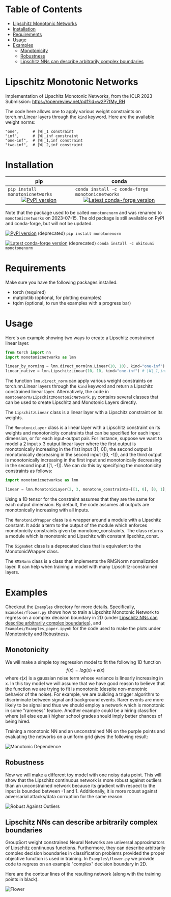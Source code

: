 # Table of Contents
- [Lipschitz Monotonic Networks](#lipschitz-monotonic-networks)
- [Installation](#installation)
- [Requirements](#requirements)
- [Usage](#usage) 
- [Examples](#examples)
    - [Monotonicity](#monotonicity)
    - [Robustness](#robustness)
    - [Lipschitz NNs can describe arbitrarily complex boundaries](#lipschitz-nns-can-describe-arbitrarily-complex-boundaries)
# Lipschitz Monotonic Networks

Implementation of Lipschitz Monotonic Networks, from the ICLR 2023 Submission: https://openreview.net/pdf?id=w2P7fMy_RH

The code here allows one to apply various weight constraints on torch.nn.Linear layers through the `kind` keyword. Here are the available weight norms: 
~~~ 
"one",      # |W|_1 constraint
"inf",      # |W|_inf constraint
"one-inf",  # |W|_1,inf constraint
"two-inf",  # |W|_2,inf constraint
~~~


# Installation
<div align="center">

| <center> **pip** | <center> **conda**|
|---|---|
|`pip install monotonicnetworks`<br> <center>[![PyPI version](https://badge.fury.io/py/monotonicnetworks.svg)](https://badge.fury.io/py/monotonicnetworks)</center>| `conda install -c conda-forge monotonicnetworks`<br> <center>[![Latest conda-forge version](https://img.shields.io/conda/v/okitouni/monotonicnetworks)](https://anaconda.org/okitouni/monotonicnetworks)</center> |

</div>


</div>

Note that the package used to be called `monotonenorm` and was renamed to `monotonicnetworks` on 2023-07-15. The old package is still available on PyPI and conda-forge, but will not be updated.

 [![PyPI version](https://badge.fury.io/py/monotonenorm.svg)](https://badge.fury.io/py/monotonenorm) (deprecated) `pip install monotonenorm`

[![Latest conda-forge version](https://img.shields.io/conda/v/okitouni/monotonenorm)](https://anaconda.org/okitouni/monotonenorm) (deprecated) `conda install -c okitouni monotonenorm` 

# Requirements
Make sure you have the following packages installed:
- torch (required)
- matplotlib (optional, for plotting examples)
- tqdm (optional, to run the examples with a progress bar)

# Usage
Here's an example showing two ways to create a Lipschitz constrained linear layer.
```python
from torch import nn
import monotonicnetworks as lmn

linear_by_norming = lmn.direct_norm(nn.Linear(10, 10), kind="one-inf") # |W|_1,inf constraint
linear_native = lmn.LipschitzLinear(10, 10, kind="one-inf") # |W|_1,inf constraint
```

 The function `lmn.direct_norm` can apply various weight constraints on torch.nn.Linear layers through the `kind` keyword and return a Lipschitz constrained linear layer. Alternatively, the code in `montonenorm/LipschitzMonotonicNetwork.py` contains several classes that can be used to create Lipschitz and Monotonic Layers directly.

The `LipschitzLinear` class is a linear layer with a Lipschitz constraint on its weights.

The `MonotonicLayer` class is a linear layer with a Lipschitz constraint on its weights and monotonicity constraints that can be specified for each input dimension, or for each input-output pair. For instance, suppose we want to model a 2 input x 3 output linear layer where the first output is monotonically increasing in the first input ([1, 0]), the second output is monotonically decreasing in the second input ([0, -1]), and the third output is monotonically increasing in the first input and monotonically decreasing in the second input ([1, -1]). We can do this by specifying the monotonicity constraints as follows:
```python
import monotonicnetworkse as lmn

linear = lmn.MonotonicLayer(2, 3, monotone_constraints=[[1, 0], [0, 1], [1, -1]])
```
Using a 1D tensor for the constraint assumes that they are the same for each output dimension. By default, the code assumes all outputs are monotonically increasing with all inputs.


The `MonotonicWrapper` class is a wrapper around a module with a Lipschitz constant. It adds a term to the output of the module which enforces monotonicity constraints given by monotone_constraints. The class returns a module which is monotonic and Lipschitz with constant lipschitz_const.

The `SigmaNet` class is a deprecated class that is equivalent to the MonotonicWrapper class.

The `RMSNorm` class is a class that implements the RMSNorm normalization layer. It can help when training 
a model with many Lipschitz-constrained layers.


# Examples
Checkout the `Examples` directory for more details. Specifically, `Examples/flower.py` shows how to train a Lipschitz Monotonic Network to regress on a complex decision boundary in 2D (under [Lipschitz NNs can describe arbitrarily complex boundaries](#lipschitz-nns-can-describe-arbitrarily-complex-boundaries)), and `Examples/Examples_paper.ipynb` for the code used to make the plots under [Monotonicity](#monotonicity) and [Robustness](#robustness).

## Monotonicity
We will make a simple toy regression model to fit the following 1D function 
$$f(x) = log(x) + \epsilon(x)$$
where $\epsilon(x)$ is a gaussian noise term whose variance is linearly increasing in x. 
In this toy model we will assume that we have good reason to believe that the function we are trying to fit is monotonic (despite non-monotnic behavior of the noise). For example, we are building a trigger algorithm to discriminate between signal and background events. Rarer events are more likely to be signal and thus we should employ a network which is monotonic in some "rareness" feature. Another example could be a hiring classifier where (all else equal) higher school grades should imply better chances of being hired. 

Training a monotonic NN and an unconstrained NN on the purple points and evaluating the networks on a uniform grid gives the following result:

![Monotonic Dependence](Examples/figures/monotonic_dependence_unobserved_UpFalse_InterpFalse.png)

## Robustness
Now we will make a different toy model with one noisy data point. This will show that the Lipschitz continuous network is more robust against outliers than an unconstrained network because its gradient with respect to the input is bounded between -1 and 1. Additionally, it is more robust against adversarial attacks/data corruption for the same reason.

![Robust Against Outliers](Examples/figures/robust_against_noisy_outlier.png)

## Lipschitz NNs can describe arbitrarily complex boundaries
GroupSort weight constrained Neural Networks are universal approximators of Lipschitz continuous functions. Furthermore, they can describe arbitrarily complex decision boundaries in classification problems provided the proper objective function is used in training. In `Examples\flower.py` we provide code to regress on an example "complex" decision boundary in 2D. 

Here are the contour lines of the resulting network (along with the training points in black).

![Flower](Examples/figures/flower.png)
